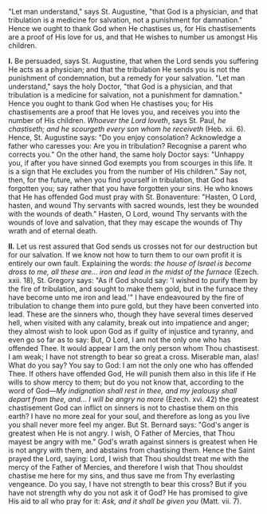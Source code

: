 
\"Let man understand,\" says St. Augustine, \"that God is a physician, and that tribulation is a medicine for salvation, not a punishment for damnation.\" Hence we ought to thank God when He chastises us, for His chastisements are a proof of His love for us, and that He wishes to number us amongst His children.

**I\.** Be persuaded, says St. Augustine, that when the Lord sends you suffering He acts as a physician; and that the tribulation He sends you is not the punishment of condemnation, but a remedy for your salvation. \"Let man understand,\" says the holy Doctor, \"that God is a physician, and that tribulation is a medicine for salvation, not a punishment for damnation.\" Hence you ought to thank God when He chastises you; for His chastisements are a proof that He loves you, and receives you into the number of His children. *Whoever the Lord loveth*, says St. Paul, *he chastiseth; and he scourgeth every son whom he receiveth* (Heb. xii. 6). Hence, St. Augustine says: \"Do you enjoy consolation? Acknowledge a father who caresses you: Are you in tribulation? Recognise a parent who corrects you.\" On the other hand, the same holy Doctor says: \"Unhappy you, if after you have sinned God exempts you from scourges in this life. It is a sign that He excludes you from the number of His children.\" Say not, then, for the future, when you find yourself in tribulation, that God has forgotten you; say rather that you have forgotten your sins. He who knows that He has offended God must pray with St. Bonaventure: \"Hasten, O Lord, hasten, and wound Thy servants with sacred wounds, lest they be wounded with the wounds of death.\" Hasten, O Lord, wound Thy servants with the wounds of love and salvation, that they may escape the wounds of Thy wrath and of eternal death.

**II\.** Let us rest assured that God sends us crosses not for our destruction but for our salvation. If we know not how to turn them to our own profit it is entirely our own fault. Explaining the words: *the house of Israel is become dross to me, all these are... iron and lead in the midst of the furnace* (Ezech. xxii. 18), St. Gregory says: \"As if God should say: \'I wished to purify them by the fire of tribulation, and sought to make them gold, but in the furnace they have become unto me iron and lead.\'\" I have endeavoured by the fire of tribulation to change them into pure gold, but they have been converted into lead. These are the sinners who, though they have several times deserved hell, when visited with any calamity, break out into impatience and anger; they almost wish to look upon God as if guilty of injustice and tyranny, and even go so far as to say: But, O Lord, I am not the only one who has offended Thee. It would appear I am the only person whom Thou chastisest. I am weak; I have not strength to bear so great a cross. Miserable man, alas! What do you say? You say to God: I am not the only one who has offended Thee. If others have offended God, He will punish them also in this life if He wills to show mercy to them; but do you not know that, according to the word of God—*My indignation shall rest in thee, and my jealousy shall depart from thee, and... I will be angry no more* (Ezech. xvi. 42) the greatest chastisement God can inflict on sinners is not to chastise them on this earth? I have no more zeal for your soul, and therefore as long as you live you shall never more feel my anger. But St. Bernard says: \"God\'s anger is greatest when He is not angry. I wish, O Father of Mercies, that Thou mayest be angry with me.\" God\'s wrath against sinners is greatest when He is not angry with them, and abstains from chastising them. Hence the Saint prayed the Lord, saying: Lord, I wish that Thou shouldst treat me with the mercy of the Father of Mercies, and therefore I wish that Thou shouldst chastise me here for my sins, and thus save me from Thy everlasting vengeance. Do you say, I have not strength to bear this cross? But if you have not strength why do you not ask it of God? He has promised to give His aid to all who pray for it: *Ask, and it shall be given you* (Matt. vii. 7).

